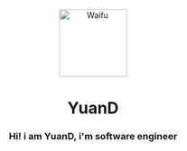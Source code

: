 <div align="center">
    <img src="https://pbs.twimg.com/media/EuDAtdlWQAsBKid.jpg" alt="Waifu" width="120px">
    <h1>YuanD</h1>
    <h3>Hi! i am YuanD, i'm software engineer</h3>
</div>
